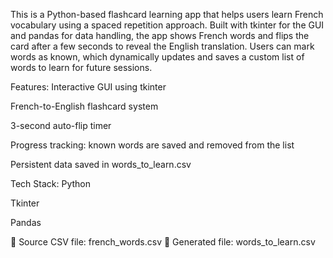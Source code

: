 This is a Python-based flashcard learning app that helps users learn French vocabulary using a spaced repetition approach. Built with tkinter for the GUI and pandas for data handling, the app shows French words and flips the card after a few seconds to reveal the English translation. Users can mark words as known, which dynamically updates and saves a custom list of words to learn for future sessions.

Features:
Interactive GUI using tkinter

French-to-English flashcard system

3-second auto-flip timer

Progress tracking: known words are saved and removed from the list

Persistent data saved in words_to_learn.csv

Tech Stack:
Python

Tkinter

Pandas

📁 Source CSV file: french_words.csv
📁 Generated file: words_to_learn.csv
